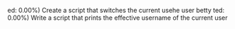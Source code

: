 ed: 0.00%)
Create a script that switches the current usehe user betty
ted: 0.00%)
Write a script that prints the effective username of the current user
